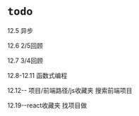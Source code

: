 # `todo`
12.5 异步

12.6 2/5回顾

12.7 3/4回顾

12.8-12.11 函数式编程



12.12-- 项目/前端路径/js收藏夹 搜索前端项目



12.19--react收藏夹  找项目做

